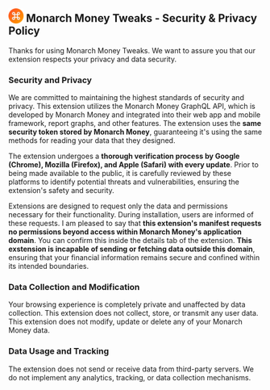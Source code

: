 ##  <img src="/images/mt_icon128.png" style="margin-bottom:-3px; width:30px; height:30px;"/> Monarch Money Tweaks - Security & Privacy Policy 

Thanks for using Monarch Money Tweaks. We want to assure you that our extension respects your privacy and data security.

### Security and Privacy

We are committed to maintaining the highest standards of security and privacy. This extension utilizes the Monarch Money GraphQL API, which is developed by Monarch Money and integrated into their web app and mobile framework, report graphs, and other features. The extension uses the **same security token stored by Monarch Money**, guaranteeing it's using the same methods for reading your data that they designed.  

The extension undergoes a **thorough verification process by Google (Chrome), Mozilla (Firefox), and Apple (Safari) with every update**. Prior to being made available to the public, it is carefully reviewed by these platforms to identify potential threats and vulnerabilities, ensuring the extension's safety and security.

Extensions are designed to request only the data and permissions necessary for their functionality. During installation, users are informed of these requests. I am pleased to say that **this extension's manifest requests no permissions beyond access within Monarch Money's application domain**. You can confirm this inside the details tab of the extension. **This exstension is incapable of sending or fetching data outside this domain**, ensuring that your financial information remains secure and confined within its intended boundaries.

### Data Collection and Modification

Your browsing experience is completely private and unaffected by data collection. This extension does not collect, store, or transmit any user data. This extension does not modify, update or delete any of your Monarch Money data.

### Data Usage and Tracking

The extension does not send or receive data from third-party servers.  We do not implement any analytics, tracking, or data collection mechanisms.


